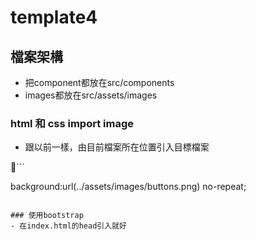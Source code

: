 # template4

## 檔案架構
- 把component都放在src/components
- images都放在src/assets/images

### html 和 css import image
- 跟以前一樣，由目前檔案所在位置引入目標檔案

```
<img src="../assets/images/living-room.jpg" alt="">

background:url(../assets/images/buttons.png) no-repeat;
```

### 使用bootstrap
- 在index.html的head引入就好
